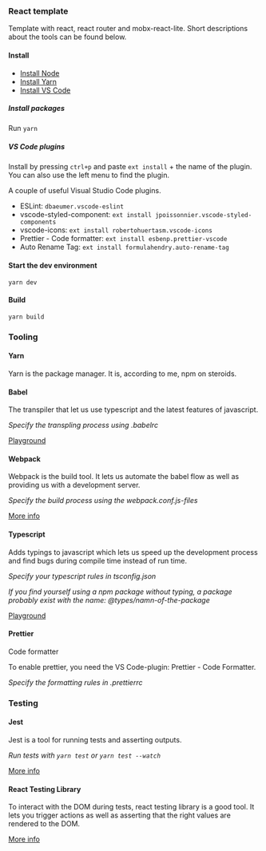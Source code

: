 ### React template
Template with react, react router and mobx-react-lite. Short descriptions about the tools can be found below. 

#### Install

- [Install Node](https://nodejs.org/en/download/)
- [Install Yarn](https://yarnpkg.com/lang/en/docs/install/#windows-stable)
- [Install VS Code](https://code.visualstudio.com/download)

##### Install packages

Run `yarn`

##### VS Code plugins

Install by pressing `ctrl+p` and paste `ext install` + the name of the plugin. You can also use the left menu to find the plugin.

A couple of useful Visual Studio Code plugins.

- ESLint: `dbaeumer.vscode-eslint`
- vscode-styled-component: `ext install jpoissonnier.vscode-styled-components`
- vscode-icons: `ext install robertohuertasm.vscode-icons`
- Prettier - Code formatter: `ext install esbenp.prettier-vscode`
- Auto Rename Tag: `ext install formulahendry.auto-rename-tag`

#### Start the dev environment

`yarn dev`

#### Build

`yarn build`

### Tooling

#### Yarn

Yarn is the package manager. It is, according to me, npm on steroids.

#### Babel

The transpiler that let us use typescript and the latest features of javascript.

_Specify the transpling process using .babelrc_

[Playground](https://babeljs.io/repl)

#### Webpack

Webpack is the build tool. It lets us automate the babel flow as well as providing us with a development server.

_Specify the build process using the webpack.conf.js-files_

[More info](https://webpack.js.org/)

#### Typescript

Adds typings to javascript which lets us speed up the development process and find bugs during compile time instead of run time.

_Specify your typescript rules in tsconfig.json_

_If you find yourself using a npm package without typing, a package probably exist with the name: @types/namn-of-the-package_

[Playground](https://www.typescriptlang.org/play/)

#### Prettier

Code formatter

To enable prettier, you need the VS Code-plugin: Prettier - Code Formatter.

_Specify the formatting rules in .prettierrc_

### Testing

#### Jest

Jest is a tool for running tests and asserting outputs. 

_Run tests with `yarn test` or `yarn test --watch`_

[More info](https://jestjs.io/)

#### React Testing Library

To interact with the DOM during tests, react testing library is a good tool. It lets you trigger actions as well as asserting that the right values are rendered to the DOM.

[More info](https://github.com/kentcdodds/react-testing-library)
